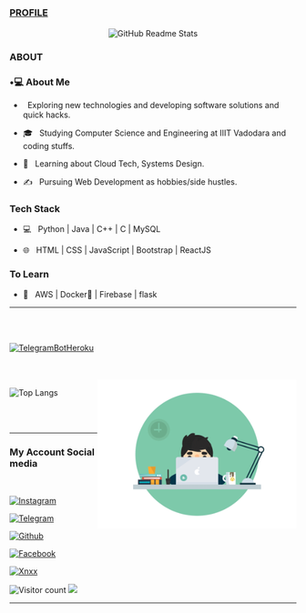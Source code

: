 ### [PROFILE](https://t.me/Xpras_id)

<p align="center">
 <img width="100px" src="https://telegra.ph/file/5e87eee6d98b664b0e937.jpg" align="center" alt="GitHub Readme Stats" />

### ABOUT

<h3> •💻 About Me </h3>



-  &nbsp; Exploring new technologies and developing software solutions and quick hacks.

- 🎓 &nbsp; Studying Computer Science and Engineering at IIIT Vadodara and coding stuffs.

- 🌱 &nbsp; Learning about Cloud Tech, Systems Design.

- ✍️ &nbsp; Pursuing Web Development as hobbies/side hustles.



<h3> Tech Stack</h3>



- 💻 &nbsp; Python | Java | C++ | C | MySQL

- 🌐 &nbsp; HTML | CSS | JavaScript | Bootstrap | ReactJS

<!--

-  &nbsp; MySQL | MongoDB

- 🔧 &nbsp; Git | Markdown | Selenium | Tidyverse

- 🖥 &nbsp; Illustrator| Photoshop | InDesign

-->



<h3> To Learn </h3>

- 🔧 &nbsp; AWS | Docker🐳 | Firebase | flask

<hr>



<br/><br/>

[![TelegramBotHeroku](https://github-readme-stats.vercel.app/api?username=TelegramBotHeroku&show_icons=true)](https://github.com/TelegramBotHeroku)

<br/>

<br/>

<img src="https://github.com/nirala69/nirala69/blob/master/70804f7e25b11f29db904f2fa7b4cd9d.gif" width="350" align='right'>

![Top Langs](https://github-readme-stats.vercel.app/api/top-langs/?username=TelegramBotHeroku&show_icons=true)

<br><br>



<hr>



<h3> My Account Social media </h3>

<br>



<p align="center">

<a href="https://www.instagram.com/Ant.x.pras/"><img alt="Instagram" src="https://img.shields.io/badge/Instagram-follow-bluek?style=flat-square&logo=instagram"></a>

<a href="https://t.me/Xpras_id/"><img alt="Telegram" src="https://img.shields.io/badge/Telegram-follow-bluek?style=flat-square&logo=Telegram"></a>

<a href="https://github.com/TelegramBotHeroku/"><img alt="Github" src="https://img.shields.io/badge/Github-follow-bluek?style=flat-square&logo=Github"></a>

<a href="https://m.facebook/Lex-Ant/"><img alt="Facebook" src="https://img.shields.io/badge/Facebook-follow-bluek?style=flat-square&logo=Facebook"></a>

<a href="https://www.xnxx.com/"><img alt="Xnxx" src="https://img.shields.io/badge/Xnxx-muehehe-blue?style=flat-square&logo=Xnxx"></a>


</p>





![Visitor count](https://visitor-badge.laobi.icu/badge?page_id=TelegramBotHeroku.TelegramBotHeroku)   <img src="https://media.giphy.com/media/dxn6fRlTIShoeBr69N/giphy.gif" width="30">





<hr>

